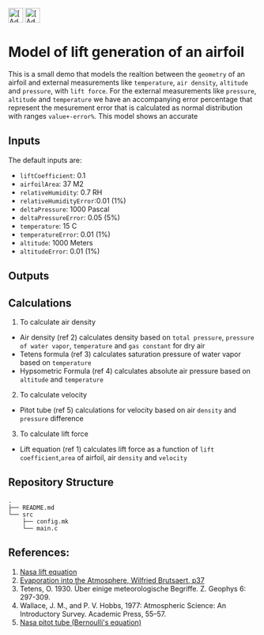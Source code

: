 [<img src="https://assets.signaloid.io/add-to-signaloid-cloud-logo-dark-v6.png#gh-dark-mode-only" alt="[Add to signaloid.io]" height="30">](https://signaloid.io/repositories?connect=https://github.com/kkr2/Signaloid-Demo-Airfoil#gh-dark-mode-only)
[<img src="https://assets.signaloid.io/add-to-signaloid-cloud-logo-light-v6.svg#gh-light-mode-only" alt="[Add to signaloid.io]" height="30">](https://signaloid.io/repositories?connect=https://github.com/kkr2/#gh-light-mode-only)

# Model of lift generation of an airfoil
This is a small demo that models the realtion between the `geometry` of an airfoil and external measurements like `temperature`, `air density`, `altitude` and `pressure`, with `lift force`. For the external measurements like `pressure`,  `altitude` and `temperature` we have an accompanying error percentage that represent the mesurement error that is calculated as normal distribution with ranges `value+-error%`. This model shows an accurate 

## Inputs
The default inputs  are:
-	`liftCoefficient`:      0.1
-	`airfoilArea`:          37 M2
-	`relativeHumidity`:     0.7 RH
-	`relativeHumidityError`:0.01 (1%)
-	`deltaPressure`:        1000 Pascal
-	`deltaPressureError`:   0.05 (5%)
-	`temperature`:          15 C
-	`temperatureError`:     0.01 (1%)
-	`altitude`:             1000 Meters
-	`altitudeError`:        0.01 (1%)

## Outputs

## Calculations

1) To calculate air density
- Air density (ref 2) calculates density based on `total pressure`,  `pressure of water vapor`, `temperature` and `gas constant` for dry air
- Tetens formula (ref 3) calculates saturation pressure of water vapor based on `temperature`
- Hypsometric Formula (ref 4) calculates absolute air pressure based on `altitude` and `temperature`

2) To calculate velocity
- Pitot tube (ref 5) calculations for velocity based on air `density` and `pressure` difference 

3) To calculate lift force
- Lift equation (ref 1) calculates lift force as a function of `lift coefficient`,`area` of airfoil, air `density` and `velocity`

## Repository Structure
```
.
├── README.md
└── src
    ├── config.mk
    └── main.c
```

## References:

1. [Nasa lift equation](https://www1.grc.nasa.gov/beginners-guide-to-aeronautics/lift-equation)
2. [Evaporation into the Atmosphere, Wilfried Brutsaert, p37](https://wahiduddin.net/calc/refs/brutsaert-37-38.pdf)
3. Tetens, O. 1930. Über einige meteorologische Begriffe. Z. Geophys 6: 297-309.
4. Wallace, J. M., and P. V. Hobbs, 1977: Atmospheric Science: An Introductory Survey. Academic Press, 55–57. 
5. [Nasa pitot tube (Bernoulli's equation)](https://www.grc.nasa.gov/www/k-12/VirtualAero/BottleRocket/airplane/pitot.html)